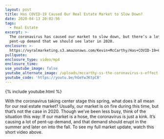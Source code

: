 ```yaml
---
layout: post
title: Has COVID-19 Caused Our Real Estate Market to Slow Down?
date: 2020-04-13 20:02:56
tags:
  - Real Estate
excerpt: >-
  The coronavirus has caused our market to slow down, but there’s a lot of
  pent-up demand that we should see later in 2020.
enclosure: >-
  https://vyralmarketing.s3.amazonaws.com/Kevin+McCarthy/Has+COVID-19+Caused+Our+Real+Estate+Market+to+Slow+Down_.mp4
pullquote:
enclosure_type: video/mp4
enclosure_time:
use_youtube_image: false
youtube_alternate_image: /uploads/mccarthy-ss-the-coronavirus-s-effect-on-our-market-youtube.jpg
youtube_code: 'https://youtu.be/hGeYwJKtpC8'
---
```


{% include youtube.html %}

With the coronavirus taking center stage this spring, what does it all mean for our real estate market? Usually, our market is on fire during this time, but that’s not the case in 2020. Though we’ve been less busy, think of the situation this way: If our market is a hose, the coronavirus is just a kink. It’s causing a lot of pent-up demand, and that demand should erupt in the summer and later on into the fall. To see my full market update, watch this short video above.